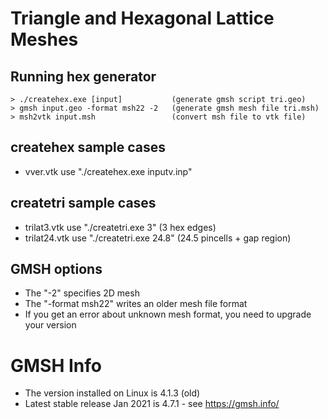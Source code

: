 # Triangle and Hexagonal Lattice Meshes

## Running hex generator

    > ./createhex.exe [input]           (generate gmsh script tri.geo)
    > gmsh input.geo -format msh22 -2   (generate gmsh mesh file tri.msh)
    > msh2vtk input.msh                 (convert msh file to vtk file)

## createhex sample cases
* vver.vtk  use "./createhex.exe inputv.inp"

## createtri sample cases
* trilat3.vtk  use "./createtri.exe 3"      (3 hex edges)
* trilat24.vtk use "./createtri.exe 24.8"   (24.5 pincells + gap region)

## GMSH options
* The "-2" specifies 2D mesh
* The "-format msh22" writes an older mesh file format
* If you get an error about unknown mesh format, you need to upgrade your version

# GMSH Info

* The version installed on Linux is 4.1.3 (old)
* Latest stable release Jan 2021 is 4.7.1 - see https://gmsh.info/

